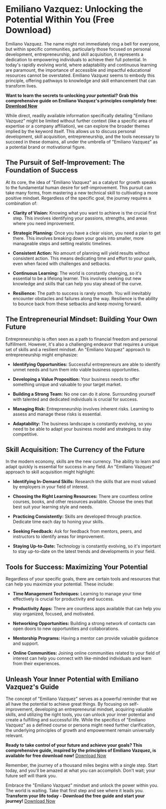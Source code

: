 # Emiliano Vazquez: Unlocking the Potential Within You (Free Download)

Emiliano Vazquez. The name might not immediately ring a bell for everyone, but within specific communities, particularly those focused on personal development, entrepreneurship, and skill acquisition, it represents a dedication to empowering individuals to achieve their full potential. In today's rapidly evolving world, where adaptability and continuous learning are paramount, the importance of accessible and impactful educational resources cannot be overstated. Emiliano Vazquez seems to embody this principle, offering pathways to knowledge and skill enhancement that can transform lives.

**Want to learn the secrets to unlocking *your* potential? Grab this comprehensive guide on Emiliano Vazquez's principles completely free: [Download Now](https://udemywork.com/emiliano-vazquez)**

While direct, readily available information specifically detailing "Emiliano Vazquez" might be limited without further context (like a specific area of expertise or a company affiliation), we can explore the broader themes implied by the keyword itself. This allows us to discuss personal development, skill acquisition, entrepreneurship, and the tools necessary to succeed in these domains, all under the umbrella of "Emiliano Vazquez" as a potential brand or motivational figure.

## The Pursuit of Self-Improvement: The Foundation of Success

At its core, the idea of "Emiliano Vazquez" as a catalyst for growth speaks to the fundamental human desire for self-improvement. This pursuit can take many forms, from mastering a new technical skill to cultivating a more positive mindset. Regardless of the specific goal, the journey requires a combination of:

*   **Clarity of Vision:** Knowing what you want to achieve is the crucial first step. This involves identifying your passions, strengths, and areas where you need improvement.

*   **Strategic Planning:** Once you have a clear vision, you need a plan to get there. This involves breaking down your goals into smaller, more manageable steps and setting realistic timelines.

*   **Consistent Action:** No amount of planning will yield results without consistent action. This means dedicating time and effort to your goals, even when faced with challenges and setbacks.

*   **Continuous Learning:** The world is constantly changing, so it's essential to be a lifelong learner. This involves seeking out new knowledge and skills that can help you stay ahead of the curve.

*   **Resilience:** The path to success is rarely smooth. You will inevitably encounter obstacles and failures along the way. Resilience is the ability to bounce back from these setbacks and keep moving forward.

## The Entrepreneurial Mindset: Building Your Own Future

Entrepreneurship is often seen as a path to financial freedom and personal fulfillment. However, it's also a challenging endeavor that requires a unique set of skills and a resilient mindset. An "Emiliano Vazquez" approach to entrepreneurship might emphasize:

*   **Identifying Opportunities:** Successful entrepreneurs are able to identify unmet needs and turn them into viable business opportunities.

*   **Developing a Value Proposition:** Your business needs to offer something unique and valuable to your target market.

*   **Building a Strong Team:** No one can do it alone. Surrounding yourself with talented and dedicated individuals is crucial for success.

*   **Managing Risk:** Entrepreneurship involves inherent risks. Learning to assess and manage these risks is essential.

*   **Adaptability:** The business landscape is constantly evolving, so you need to be able to adapt your business model and strategies to stay competitive.

## Skill Acquisition: The Currency of the Future

In the modern economy, skills are the new currency. The ability to learn and adapt quickly is essential for success in any field. An "Emiliano Vazquez" approach to skill acquisition might highlight:

*   **Identifying In-Demand Skills:** Research the skills that are most valued by employers in your field of interest.

*   **Choosing the Right Learning Resources:** There are countless online courses, books, and other resources available. Choose the ones that best suit your learning style and needs.

*   **Practicing Consistently:** Skills are developed through practice. Dedicate time each day to honing your skills.

*   **Seeking Feedback:** Ask for feedback from mentors, peers, and instructors to identify areas for improvement.

*   **Staying Up-to-Date:** Technology is constantly evolving, so it's important to stay up-to-date on the latest trends and developments in your field.

## Tools for Success: Maximizing Your Potential

Regardless of your specific goals, there are certain tools and resources that can help you maximize your potential. These include:

*   **Time Management Techniques:** Learning to manage your time effectively is crucial for productivity and success.

*   **Productivity Apps:** There are countless apps available that can help you stay organized, focused, and motivated.

*   **Networking Opportunities:** Building a strong network of contacts can open doors to new opportunities and collaborations.

*   **Mentorship Programs:** Having a mentor can provide valuable guidance and support.

*   **Online Communities:** Joining online communities related to your field of interest can help you connect with like-minded individuals and learn from their experiences.

## Unleash Your Inner Potential with Emiliano Vazquez's Guide

The concept of "Emiliano Vazquez" serves as a powerful reminder that we all have the potential to achieve great things. By focusing on self-improvement, developing an entrepreneurial mindset, acquiring valuable skills, and utilizing the right tools, you can unlock your inner potential and create a fulfilling and successful life. While the specifics of "Emiliano Vazquez" as a defined course or persona might need further clarification, the underlying principles of growth and empowerment remain universally relevant.

**Ready to take control of your future and achieve your goals? This comprehensive guide, inspired by the principles of Emiliano Vazquez, is available for free download now!** [Download Now](https://udemywork.com/emiliano-vazquez)

Remember, the journey of a thousand miles begins with a single step. Start today, and you'll be amazed at what you can accomplish. Don't wait; your future self will thank you.

Embrace the "Emiliano Vazquez" mindset and unlock the power within you. The world is waiting. Take that first step and see where it leads you.
**Transform your life today - Download the free guide and start your journey!** [Download Now](https://udemywork.com/emiliano-vazquez)

